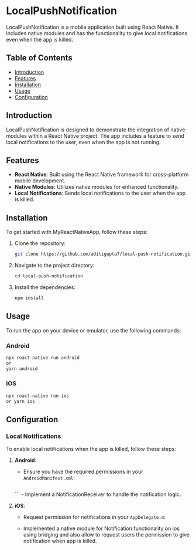 # LocalPushNotification

LocalPushNotification is a mobile application built using React Native. It includes native modules and has the functionality to give local notifications even when the app is killed.

## Table of Contents

- [Introduction](#introduction)
- [Features](#features)
- [Installation](#installation)
- [Usage](#usage)
- [Configuration](#configuration)

## Introduction

LocalPushNotification is designed to demonstrate the integration of native modules within a React Native project. The app includes a feature to send local notifications to the user, even when the app is not running.

## Features

- **React Native**: Built using the React Native framework for cross-platform mobile development.
- **Native Modules**: Utilizes native modules for enhanced functionality.
- **Local Notifications**: Sends local notifications to the user when the app is killed.

## Installation

To get started with MyReactNativeApp, follow these steps:

1. Clone the repository:
   ```bash
   git clone https://github.com/aditigupta7/local-push-notification.git
   ```
2. Navigate to the project directory:
   ```bash
   cd local-push-notification
   ```
3. Install the dependencies:
   ```bash
   npm install
   ```
## Usage

To run the app on your device or emulator, use the following commands:

### Android

```bash
npx react-native run-android
or 
yarn android
```

### iOS

```bash
npx react-native run-ios
or yarn ios
```

## Configuration

### Local Notifications

To enable local notifications when the app is killed, follow these steps:

1. **Android**:
   - Ensure you have the required permissions in your `AndroidManifest.xml`:
     ```bash
   <uses-permission android:name="android.permission.POST_NOTIFICATIONS" />
     ```
   - Implement a NotificationReceiver to handle the notification logic.

2. **iOS**:
   - Request permission for notifications in your `AppDelegate.m`:
    
   - Implemented a native module for Notification functionality on ios using bridging and also  allow to request users the  permission to give notification when app is killed.



